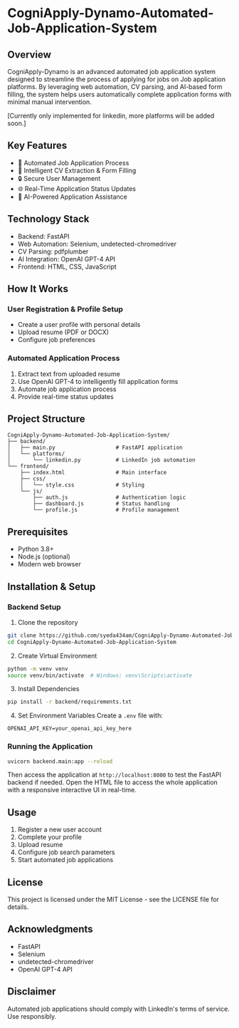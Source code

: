 # CogniApply-Dynamo-Automated-Job-Application-System

## Overview
CogniApply-Dynamo is an advanced automated job application system designed to streamline the process of applying for jobs on Job application platforms. By leveraging web automation, CV parsing, and AI-based form filling, the system helps users automatically complete application forms with minimal manual intervention.

[Currently only implemented for linkedin, more platforms will be added soon.]

## Key Features
- 🤖 Automated Job Application Process
- 📄 Intelligent CV Extraction & Form Filling
- 🔒 Secure User Management
- 🌐 Real-Time Application Status Updates
- 🧠 AI-Powered Application Assistance

## Technology Stack
- Backend: FastAPI
- Web Automation: Selenium, undetected-chromedriver
- CV Parsing: pdfplumber
- AI Integration: OpenAI GPT-4 API
- Frontend: HTML, CSS, JavaScript

## How It Works

### User Registration & Profile Setup
- Create a user profile with personal details
- Upload resume (PDF or DOCX)
- Configure job preferences

### Automated Application Process
1. Extract text from uploaded resume
2. Use OpenAI GPT-4 to intelligently fill application forms
3. Automate job application process
4. Provide real-time status updates

## Project Structure
```
CogniApply-Dynamo-Automated-Job-Application-System/
├── backend/
│   ├── main.py                   # FastAPI application
│   └── platforms/
│       └── linkedin.py           # LinkedIn job automation
└── frontend/
    ├── index.html                # Main interface
    ├── css/
    │   └── style.css             # Styling
    └── js/
        ├── auth.js               # Authentication logic
        ├── dashboard.js          # Status handling
        └── profile.js            # Profile management
```

## Prerequisites
- Python 3.8+
- Node.js (optional)
- Modern web browser

## Installation & Setup

### Backend Setup
1. Clone the repository
```bash
git clone https://github.com/syeda434am/CogniApply-Dynamo-Automated-Job-Application-System
cd CogniApply-Dynamo-Automated-Job-Application-System
```

2. Create Virtual Environment
```bash
python -m venv venv
source venv/bin/activate  # Windows: venv\Scripts\activate
```

3. Install Dependencies
```bash
pip install -r backend/requirements.txt
```

4. Set Environment Variables
Create a `.env` file with:
```
OPENAI_API_KEY=your_openai_api_key_here
```

### Running the Application
```bash
uvicorn backend.main:app --reload
```

Then access the application at `http://localhost:8000` to test the FastAPI backend if needed. Open the HTML file to access the whole application with a responsive interactive UI in real-time.

## Usage
1. Register a new user account
2. Complete your profile
3. Upload resume
4. Configure job search parameters
5. Start automated job applications

## License
This project is licensed under the MIT License - see the LICENSE file for details.

## Acknowledgments
- FastAPI
- Selenium
- undetected-chromedriver
- OpenAI GPT-4 API

## Disclaimer
Automated job applications should comply with LinkedIn's terms of service. Use responsibly.